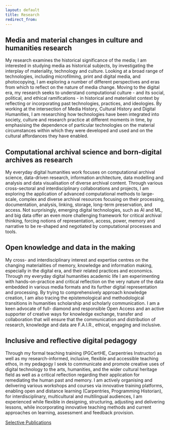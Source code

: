 ```yaml
---
layout: default
title: Research
redirect_from: 
---
```


## Media and material changes in culture and humanities research 
My research examines the historical significance of the media; I am interested in studying media as historical subjects, by investigating the interplay of materiality, technology and culture. Looking at a broad range of technologies, including microfilming, print and digital media, and photocopying, I am exploring a number of different perspectives and eras from which to reflect on the nature of media change. Moving to the digital era, my research seeks to understand computational culture - and its social, political, and ethical ramifications - in historical and materialist context by reflecting or incorporating past technologies, practices, and ideologies. By working at the intersection of Media History, Cultural History and Digital Humanities, I am researching how technologies have been integrated into society, culture and research practice at different moments in time, by emphasising the dependence of particular technologies on the material circumstances within which they were developed and used and on the cultural affordances they have enabled. 

## Computational archival science and born-digital archives as research 
My everyday digital humanities work focuses on computational archival science, data-driven research, information architecture, data modelling and analysis and data visualisation of diverse archival content. Through various cross-sectoral and interdisciplinary collaborations and projects, I am exploring the application of advanced computational methods to large-scale, complex and diverse archival resources focusing on their processing, documentation, analysis, linking, storage, long-term preservation, and access. Not surprisingly, emerging digital technologies, such as AI and ML, and big data offer an even more challenging framework for critical archival thinking, forcing notions of representation, access, power, memory and narrative to be re-shaped and negotiated by computational processes and tools. 

## Open knowledge and data in the making 
My cross- and interdisciplinary interest and expertise centres on the changing materialities of memory, knowledge and information making, especially in the digital era, and their related practices and economics. Through my everyday digital humanities academic life I am experimenting with hands-on-practice and critical reflection on the very nature of the data embedded in various media formats and its further digital representation and processing. By trying to comprehensively approach knowledge creation, I am also tracing the epistemological and methodological transitions in humanities scholarship and scholarly communication. I am a keen advocate of full- diamond and responsible Open Access and an active supporter of creative ways for knowledge exchange, transfer and collaboration that will ensure that the communication and distribution of research, knowledge and data are F.A.I.R., ethical, engaging and inclusive.

## Inclusive and reflective digital pedagogy
Through my formal teaching training (PGCertHE, Carpentries Instructor) as well as my research-informed, inclusive, flexible and accessible teaching ethos, in my pedagogy I seek to communicate and promote creative uses of digital technology to the arts, humanities, and the wider cultural heritage field as well as a critical reflection regarding their application for remediating the human past and memory. I am actively organising and delivering various workshops and courses via innovative training platforms, enabling open and distance learning (Carpentries, Programming Historian), for interdisciplinary, multicultural and multilingual audiences, I am experienced while flexible in designing, structuring, adjusting and delivering lessons, while incorporating innovative teaching methods and current approaches on learning, assessment and feedback provision. 


[Selective Publications](publications)
